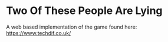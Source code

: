 # Two Of These People Are Lying
A web based implementation of the game found here: https://www.techdif.co.uk/
